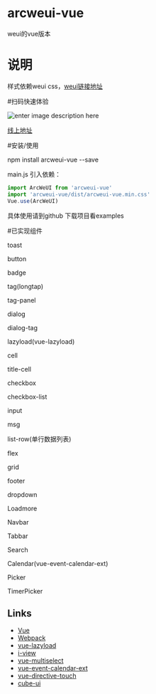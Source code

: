 # arcweui-vue
weui的vue版本
# 说明
样式依赖weui css，[weui链接地址](https://github.com/Tencent/weui/wiki/getting-started)

#扫码快速体验

   ![enter image description here](https://tkggusraqk.github.io/arcweuivue-demo/QRCode.png)

   [线上地址](https://tkggusraqk.github.io/arcweuivue-demo/#/)

#安装/使用

   npm install arcweui-vue --save

   main.js 引入依赖：
``` javascript
import ArcWeUI from 'arcweui-vue'
import 'arcweui-vue/dist/arcweui-vue.min.css'
Vue.use(ArcWeUI)
```
   具体使用请到github 下载项目看examples

#已实现组件

   toast

   button

   badge

   tag(longtap)

   tag-panel

   dialog

   dialog-tag

   lazyload(vue-lazyload)

   cell

   title-cell

   checkbox

   checkbox-list

   input

   msg

   list-row(单行数据列表)

   flex

   grid

   footer

   dropdown

   Loadmore

   Navbar

   Tabbar

   Search

   Calendar(vue-event-calendar-ext)

   Picker

   TimerPicker


## Links

- [Vue](https://github.com/vuejs/vue)
- [Webpack](https://github.com/webpack/webpack)
- [vue-lazyload](https://github.com/hilongjw/vue-lazyload)
- [i-view](https://github.com/iview/iview)
- [vue-multiselect](https://github.com/monterail/vue-multiselect)
- [vue-event-calendar-ext](https://github.com/tkggusraqk/vue-event-calendar)
- [vue-directive-touch](https://github.com/BensonDu/vue-directive-touch)
- [cube-ui](https://github.com/didi/cube-ui)
